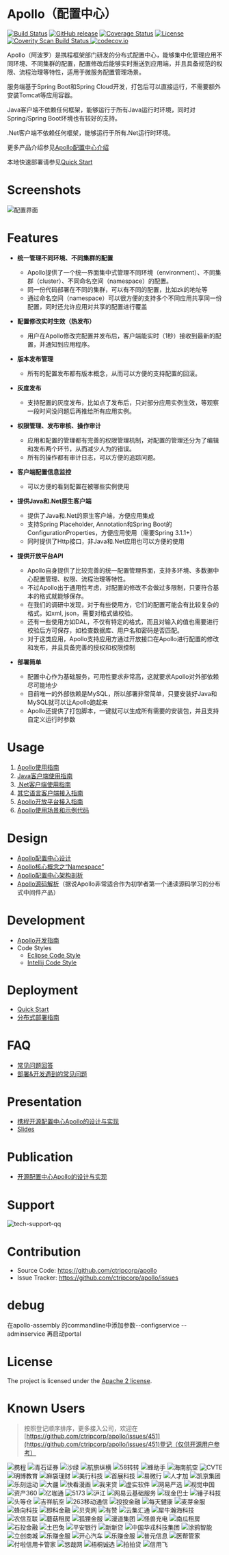 Apollo（配置中心）
================

[![Build Status](https://travis-ci.org/ctripcorp/apollo.svg?branch=master)](https://travis-ci.org/ctripcorp/apollo)
[![GitHub release](https://img.shields.io/github/release/ctripcorp/apollo.svg)](https://github.com/ctripcorp/apollo/releases)
[![Coverage Status](https://coveralls.io/repos/github/ctripcorp/apollo/badge.svg?branch=master)](https://coveralls.io/github/ctripcorp/apollo?branch=master)
[![License](https://img.shields.io/badge/License-Apache%202.0-blue.svg)](https://opensource.org/licenses/Apache-2.0)
<a href="https://scan.coverity.com/projects/ctripcorp-apollo">
  <img alt="Coverity Scan Build Status" src="https://img.shields.io/coverity/scan/8244.svg"/>
</a>
[![codecov.io](https://codecov.io/github/ctripcorp/apollo/coverage.svg?branch=master)](https://codecov.io/github/ctripcorp/apollo?branch=master)

Apollo（阿波罗）是携程框架部门研发的分布式配置中心，能够集中化管理应用不同环境、不同集群的配置，配置修改后能够实时推送到应用端，并且具备规范的权限、流程治理等特性，适用于微服务配置管理场景。

服务端基于Spring Boot和Spring Cloud开发，打包后可以直接运行，不需要额外安装Tomcat等应用容器。

Java客户端不依赖任何框架，能够运行于所有Java运行时环境，同时对Spring/Spring Boot环境也有较好的支持。

.Net客户端不依赖任何框架，能够运行于所有.Net运行时环境。

更多产品介绍参见[Apollo配置中心介绍](https://github.com/ctripcorp/apollo/wiki/Apollo%E9%85%8D%E7%BD%AE%E4%B8%AD%E5%BF%83%E4%BB%8B%E7%BB%8D)

本地快速部署请参见[Quick Start](https://github.com/ctripcorp/apollo/wiki/Quick-Start)

# Screenshots
![配置界面](https://raw.githubusercontent.com/ctripcorp/apollo/master/doc/images/apollo-home-screenshot.png)

# Features
* **统一管理不同环境、不同集群的配置**
  * Apollo提供了一个统一界面集中式管理不同环境（environment）、不同集群（cluster）、不同命名空间（namespace）的配置。
  * 同一份代码部署在不同的集群，可以有不同的配置，比如zk的地址等
  * 通过命名空间（namespace）可以很方便的支持多个不同应用共享同一份配置，同时还允许应用对共享的配置进行覆盖

* **配置修改实时生效（热发布）**
  * 用户在Apollo修改完配置并发布后，客户端能实时（1秒）接收到最新的配置，并通知到应用程序。

* **版本发布管理**
  * 所有的配置发布都有版本概念，从而可以方便的支持配置的回滚。

* **灰度发布**
  * 支持配置的灰度发布，比如点了发布后，只对部分应用实例生效，等观察一段时间没问题后再推给所有应用实例。

* **权限管理、发布审核、操作审计**
  * 应用和配置的管理都有完善的权限管理机制，对配置的管理还分为了编辑和发布两个环节，从而减少人为的错误。
  * 所有的操作都有审计日志，可以方便的追踪问题。

* **客户端配置信息监控**
  * 可以方便的看到配置在被哪些实例使用

* **提供Java和.Net原生客户端**
  * 提供了Java和.Net的原生客户端，方便应用集成
  * 支持Spring Placeholder, Annotation和Spring Boot的ConfigurationProperties，方便应用使用（需要Spring 3.1.1+）
  * 同时提供了Http接口，非Java和.Net应用也可以方便的使用

* **提供开放平台API**
  * Apollo自身提供了比较完善的统一配置管理界面，支持多环境、多数据中心配置管理、权限、流程治理等特性。
  * 不过Apollo出于通用性考虑，对配置的修改不会做过多限制，只要符合基本的格式就能够保存。
  * 在我们的调研中发现，对于有些使用方，它们的配置可能会有比较复杂的格式，如xml, json，需要对格式做校验。
  * 还有一些使用方如DAL，不仅有特定的格式，而且对输入的值也需要进行校验后方可保存，如检查数据库、用户名和密码是否匹配。
  * 对于这类应用，Apollo支持应用方通过开放接口在Apollo进行配置的修改和发布，并且具备完善的授权和权限控制

* **部署简单**
  * 配置中心作为基础服务，可用性要求非常高，这就要求Apollo对外部依赖尽可能地少
  * 目前唯一的外部依赖是MySQL，所以部署非常简单，只要安装好Java和MySQL就可以让Apollo跑起来
  * Apollo还提供了打包脚本，一键就可以生成所有需要的安装包，并且支持自定义运行时参数

# Usage
  1. [Apollo使用指南](https://github.com/ctripcorp/apollo/wiki/Apollo%E4%BD%BF%E7%94%A8%E6%8C%87%E5%8D%97)
  2. [Java客户端使用指南](https://github.com/ctripcorp/apollo/wiki/Java%E5%AE%A2%E6%88%B7%E7%AB%AF%E4%BD%BF%E7%94%A8%E6%8C%87%E5%8D%97)
  3. [.Net客户端使用指南](https://github.com/ctripcorp/apollo/wiki/.Net%E5%AE%A2%E6%88%B7%E7%AB%AF%E4%BD%BF%E7%94%A8%E6%8C%87%E5%8D%97)
  4. [其它语言客户端接入指南](https://github.com/ctripcorp/apollo/wiki/%E5%85%B6%E5%AE%83%E8%AF%AD%E8%A8%80%E5%AE%A2%E6%88%B7%E7%AB%AF%E6%8E%A5%E5%85%A5%E6%8C%87%E5%8D%97)
  5. [Apollo开放平台接入指南](https://github.com/ctripcorp/apollo/wiki/Apollo%E5%BC%80%E6%94%BE%E5%B9%B3%E5%8F%B0)
  6. [Apollo使用场景和示例代码](https://github.com/ctripcorp/apollo-use-cases)

# Design
  * [Apollo配置中心设计](https://github.com/ctripcorp/apollo/wiki/Apollo%E9%85%8D%E7%BD%AE%E4%B8%AD%E5%BF%83%E8%AE%BE%E8%AE%A1)
  * [Apollo核心概念之“Namespace”](https://github.com/ctripcorp/apollo/wiki/Apollo%E6%A0%B8%E5%BF%83%E6%A6%82%E5%BF%B5%E4%B9%8B%E2%80%9CNamespace%E2%80%9D)
  * [Apollo配置中心架构剖析](https://mp.weixin.qq.com/s/-hUaQPzfsl9Lm3IqQW3VDQ)
  * [Apollo源码解析](http://www.iocoder.cn/categories/Apollo/)（据说Apollo非常适合作为初学者第一个通读源码学习的分布式中间件产品）

# Development
  * [Apollo开发指南](https://github.com/ctripcorp/apollo/wiki/Apollo%E5%BC%80%E5%8F%91%E6%8C%87%E5%8D%97)
  * Code Styles
    * [Eclipse Code Style](https://github.com/ctripcorp/apollo/blob/master/apollo-buildtools/style/eclipse-java-google-style.xml)
    * [Intellij Code Style](https://github.com/ctripcorp/apollo/blob/master/apollo-buildtools/style/intellij-java-google-style.xml)

# Deployment
  * [Quick Start](https://github.com/ctripcorp/apollo/wiki/Quick-Start)
  * [分布式部署指南](https://github.com/ctripcorp/apollo/wiki/%E5%88%86%E5%B8%83%E5%BC%8F%E9%83%A8%E7%BD%B2%E6%8C%87%E5%8D%97)

# FAQ
  * [常见问题回答](https://github.com/ctripcorp/apollo/wiki/FAQ)
  * [部署&开发遇到的常见问题](https://github.com/ctripcorp/apollo/wiki/%E9%83%A8%E7%BD%B2&%E5%BC%80%E5%8F%91%E9%81%87%E5%88%B0%E7%9A%84%E5%B8%B8%E8%A7%81%E9%97%AE%E9%A2%98)

# Presentation
  * [携程开源配置中心Apollo的设计与实现](http://www.itdks.com/dakalive/detail/3420)
  * [Slides](http://techshow.ctrip.com/wp-content/uploads/2017/08/%E5%BC%80%E6%BA%90%E9%85%8D%E7%BD%AE%E4%B8%AD%E5%BF%83Apollo%E7%9A%84%E8%AE%BE%E8%AE%A1%E4%B8%8E%E5%AE%9E%E7%8E%B0-%E6%90%BA%E7%A8%8B%E5%AE%8B%E9%A1%BA.pdf)

# Publication
  * [开源配置中心Apollo的设计与实现](http://www.infoq.com/cn/articles/open-source-configuration-center-apollo)

# Support
![tech-support-qq](https://raw.githubusercontent.com/ctripcorp/apollo/master/doc/images/tech-support-qq.png)

# Contribution
  * Source Code: https://github.com/ctripcorp/apollo
  * Issue Tracker: https://github.com/ctripcorp/apollo/issues
# debug 
   在apollo-assembly 的commandline中添加参数--configservice --adminservice
   再启动portal
# License
The project is licensed under the [Apache 2 license](https://github.com/ctripcorp/apollo/blob/master/LICENSE).

# Known Users

> 按照登记顺序排序，更多接入公司，欢迎在[https://github.com/ctripcorp/apollo/issues/451](https://github.com/ctripcorp/apollo/issues/451)登记（仅供开源用户参考）

![携程](https://raw.githubusercontent.com/ctripcorp/apollo/master/doc/images/known-users/ctrip.png) 
![青石证券](https://raw.githubusercontent.com/ctripcorp/apollo/master/doc/images/known-users/bluestone.png) 
![沙绿](https://raw.githubusercontent.com/ctripcorp/apollo/master/doc/images/known-users/sagreen.png) 
![航旅纵横](https://raw.githubusercontent.com/ctripcorp/apollo/master/doc/images/known-users/umetrip.jpg) 
![58转转](https://raw.githubusercontent.com/ctripcorp/apollo/master/doc/images/known-users/zhuanzhuan.png) 
![蜂助手](https://raw.githubusercontent.com/ctripcorp/apollo/master/doc/images/known-users/phone580.png) 
![海南航空](https://raw.githubusercontent.com/ctripcorp/apollo/master/doc/images/known-users/hainan-airlines.png) 
![CVTE](https://raw.githubusercontent.com/ctripcorp/apollo/master/doc/images/known-users/cvte.png) 
![明博教育](https://raw.githubusercontent.com/ctripcorp/apollo/master/doc/images/known-users/mainbo.jpg) 
![麻袋理财](https://raw.githubusercontent.com/ctripcorp/apollo/master/doc/images/known-users/madailicai.png) 
![美行科技](https://raw.githubusercontent.com/ctripcorp/apollo/master/doc/images/known-users/mxnavi.jpg) 
![首展科技](https://raw.githubusercontent.com/ctripcorp/apollo/master/doc/images/known-users/fshows.jpg) 
![易微行](https://raw.githubusercontent.com/ctripcorp/apollo/master/doc/images/known-users/feezu.png) 
![人才加](https://raw.githubusercontent.com/ctripcorp/apollo/master/doc/images/known-users/rencaijia.png) 
![凯京集团](https://raw.githubusercontent.com/ctripcorp/apollo/master/doc/images/known-users/keking.png) 
![乐刻运动](https://raw.githubusercontent.com/ctripcorp/apollo/master/doc/images/known-users/leoao.png) 
![大疆](https://raw.githubusercontent.com/ctripcorp/apollo/master/doc/images/known-users/dji.png) 
![快看漫画](https://raw.githubusercontent.com/ctripcorp/apollo/master/doc/images/known-users/kkmh.png) 
![我来贷](https://raw.githubusercontent.com/ctripcorp/apollo/master/doc/images/known-users/wolaidai.png) 
![虚实软件](https://raw.githubusercontent.com/ctripcorp/apollo/master/doc/images/known-users/xsrj.png) 
![网易严选](https://raw.githubusercontent.com/ctripcorp/apollo/master/doc/images/known-users/yanxuan.png) 
![视觉中国](https://raw.githubusercontent.com/ctripcorp/apollo/master/doc/images/known-users/sjzg.png) 
![资产360](https://raw.githubusercontent.com/ctripcorp/apollo/master/doc/images/known-users/zc360.png) 
![亿咖通](https://raw.githubusercontent.com/ctripcorp/apollo/master/doc/images/known-users/ecarx.png) 
![5173](https://raw.githubusercontent.com/ctripcorp/apollo/master/doc/images/known-users/5173.png) 
![沪江](https://raw.githubusercontent.com/ctripcorp/apollo/master/doc/images/known-users/hujiang.png) 
![网易云基础服务](https://raw.githubusercontent.com/ctripcorp/apollo/master/doc/images/known-users/163yun.png) 
![现金巴士](https://raw.githubusercontent.com/ctripcorp/apollo/master/doc/images/known-users/cash-bus.png) 
![锤子科技](https://raw.githubusercontent.com/ctripcorp/apollo/master/doc/images/known-users/smartisan.png) 
![头等仓](https://raw.githubusercontent.com/ctripcorp/apollo/master/doc/images/known-users/toodc.png) 
![吉祥航空](https://raw.githubusercontent.com/ctripcorp/apollo/master/doc/images/known-users/juneyaoair.png) 
![263移动通信](https://raw.githubusercontent.com/ctripcorp/apollo/master/doc/images/known-users/263mobile.png) 
![投投金融](https://raw.githubusercontent.com/ctripcorp/apollo/master/doc/images/known-users/toutoujinrong.png) 
![每天健康](https://raw.githubusercontent.com/ctripcorp/apollo/master/doc/images/known-users/mytijian.png) 
![麦芽金服](https://raw.githubusercontent.com/ctripcorp/apollo/master/doc/images/known-users/maiyabank.png) 
![蜂向科技](https://raw.githubusercontent.com/ctripcorp/apollo/master/doc/images/known-users/fengunion.png) 
![即科金融](https://raw.githubusercontent.com/ctripcorp/apollo/master/doc/images/known-users/geex-logo.png) 
![贝壳网](https://raw.githubusercontent.com/ctripcorp/apollo/master/doc/images/known-users/beike.png) 
![有赞](https://raw.githubusercontent.com/ctripcorp/apollo/master/doc/images/known-users/youzan.png) 
![云集汇通](https://raw.githubusercontent.com/ctripcorp/apollo/master/doc/images/known-users/yunjihuitong.png) 
![犀牛瀚海科技](https://raw.githubusercontent.com/ctripcorp/apollo/master/doc/images/known-users/rhinotech.png) 
![农信互联](https://raw.githubusercontent.com/ctripcorp/apollo/master/doc/images/known-users/nxin.png) 
![蘑菇租房](https://raw.githubusercontent.com/ctripcorp/apollo/master/doc/images/known-users/mgzf.png) 
![狐狸金服](https://raw.githubusercontent.com/ctripcorp/apollo/master/doc/images/known-users/huli-logo.png) 
![漫道集团](https://raw.githubusercontent.com/ctripcorp/apollo/master/doc/images/known-users/mandao.png) 
![怪兽充电](https://raw.githubusercontent.com/ctripcorp/apollo/master/doc/images/known-users/enmonster.png) 
![南瓜租房](https://raw.githubusercontent.com/ctripcorp/apollo/master/doc/images/known-users/nanguazufang.png) 
![石投金融](https://raw.githubusercontent.com/ctripcorp/apollo/master/doc/images/known-users/shitoujinrong.png) 
![土巴兔](https://raw.githubusercontent.com/ctripcorp/apollo/master/doc/images/known-users/tubatu.png) 
![平安银行](https://raw.githubusercontent.com/ctripcorp/apollo/master/doc/images/known-users/payh_logo.png) 
![新新贷](https://raw.githubusercontent.com/ctripcorp/apollo/master/doc/images/known-users/xinxindai.png) 
![中国华戎科技集团](https://raw.githubusercontent.com/ctripcorp/apollo/master/doc/images/known-users/chrtc.png) 
![涂鸦智能](https://raw.githubusercontent.com/ctripcorp/apollo/master/doc/images/known-users/tuya_logo.png) 
![立创商城](https://raw.githubusercontent.com/ctripcorp/apollo/master/doc/images/known-users/szlcsc.jpg) 
![乐赚金服](https://raw.githubusercontent.com/ctripcorp/apollo/master/doc/images/known-users/hairongyi.png) 
![开心汽车](https://raw.githubusercontent.com/ctripcorp/apollo/master/doc/images/known-users/kxqc.png) 
![乐赚金服](https://raw.githubusercontent.com/ctripcorp/apollo/master/doc/images/known-users/ppcredit.png) 
![普元信息](https://raw.githubusercontent.com/ctripcorp/apollo/master/doc/images/known-users/primeton.png) 
![医帮管家](https://raw.githubusercontent.com/ctripcorp/apollo/master/doc/images/known-users/hoskeeper.png) 
![付啦信用卡管家](https://raw.githubusercontent.com/ctripcorp/apollo/master/doc/images/known-users/fula.png) 
![悠哉网](https://raw.githubusercontent.com/ctripcorp/apollo/master/doc/images/known-users/uzai.png) 
![梧桐诚选](https://raw.githubusercontent.com/ctripcorp/apollo/master/doc/images/known-users/91wutong.png) 
![拍拍贷](https://raw.githubusercontent.com/ctripcorp/apollo/master/doc/images/known-users/ppdai.png) 
![信用飞](https://raw.githubusercontent.com/ctripcorp/apollo/master/doc/images/known-users/xinyongfei.png) 
